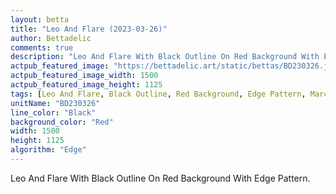 ```yaml
---
layout: betta
title: "Leo And Flare (2023-03-26)"
author: Bettadelic
comments: true
description: "Leo And Flare With Black Outline On Red Background With Edge Pattern."
actpub_featured_image: "https://bettadelic.art/static/bettas/BD230326.jpg"
actpub_featured_image_width: 1500
actpub_featured_image_height: 1125
tags: [Leo And Flare, Black Outline, Red Background, Edge Pattern, March 2023]
unitName: "BD230326"
line_color: "Black"
background_color: "Red"
width: 1500
height: 1125
algorithm: "Edge"
---
```


Leo And Flare With Black Outline On Red Background With Edge Pattern.
